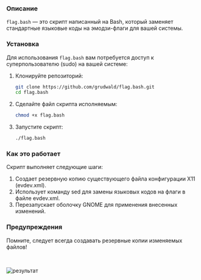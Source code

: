 ### Описание

`flag.bash` — это скрипт написанный на Bash, который заменяет стандартные языковые коды на эмодзи-флаги для вашей системы.


### Установка

Для использования `flag.bash` вам потребуется доступ к суперпользователю (sudo) на вашей системе:

1. Клонируйте репозиторий:

   ```bash
   git clone https://github.com/grudwald/flag.bash.git
   cd flag.bash

2. Сделайте файл скрипта исполняемым:

    ```bash
    chmod +x flag.bash

3. Запустите скрипт:

   ```bash
   ./flag.bash


### Как это работает

Скрипт выполняет следующие шаги:

1. Создает резервную копию существующего файла конфигурации X11 (evdev.xml).
2. Использует команду sed для замены языковых кодов на флаги в файле evdev.xml.
3. Перезапускает оболочку GNOME для применения внесенных изменений.


### Предупреждения

Помните, следует всегда создавать резервные копии изменяемых файлов!

<br>

![результат](результат.png)
